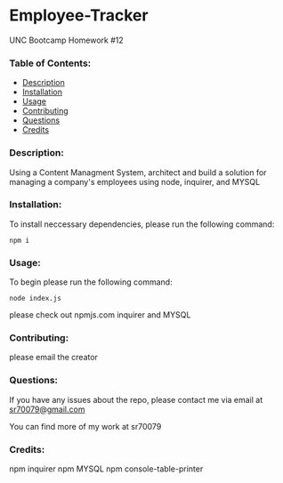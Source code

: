 # Employee-Tracker

UNC Bootcamp Homework #12




### Table of Contents:
* [Description](#description)
* [Installation](#installation)
* [Usage](#usage)
* [Contributing](#contributing)
* [Questions](#questions)
* [Credits](#credits)


### Description: 

Using a Content Managment System, architect and build a solution for managing a company's employees using node, inquirer, and MYSQL

### Installation: 

To install neccessary dependencies, please run the following command:

```
npm i
```

### Usage: 

To begin please run the following command:

```
node index.js 
```

please check out npmjs.com inquirer and MYSQL


### Contributing: 

please email the creator


### Questions: 

If you have any issues about the repo, please contact me via email at sr70079@gmail.com

You can find more of my work at sr70079

### Credits: 

npm inquirer
npm MYSQL
npm console-table-printer



